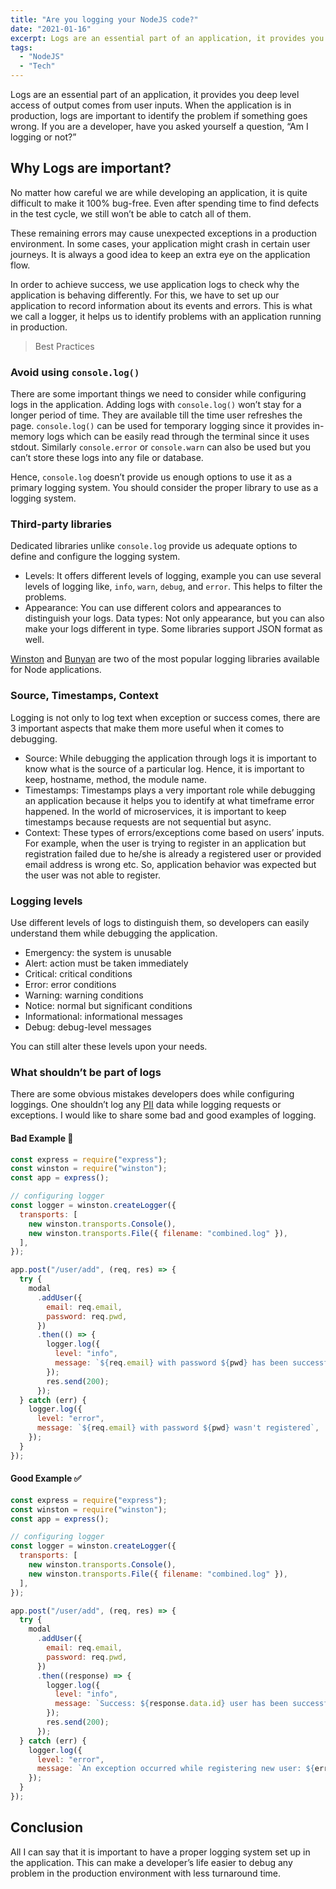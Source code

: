 ```yaml
---
title: "Are you logging your NodeJS code?"
date: "2021-01-16"
excerpt: Logs are an essential part of an application, it provides you deep level access
tags:
  - "NodeJS"
  - "Tech"
---
```


Logs are an essential part of an application, it provides you deep level access of output comes from user inputs. When the application is in production, logs are important to identify the problem if something goes wrong. If you are a developer, have you asked yourself a question, “Am I logging or not?”

## Why Logs are important?

No matter how careful we are while developing an application, it is quite difficult to make it 100% bug-free. Even after spending time to find defects in the test cycle, we still won’t be able to catch all of them.

These remaining errors may cause unexpected exceptions in a production environment. In some cases, your application might crash in certain user journeys. It is always a good idea to keep an extra eye on the application flow.

In order to achieve success, we use application logs to check why the application is behaving differently. For this, we have to set up our application to record information about its events and errors. This is what we call a logger, it helps us to identify problems with an application running in production.

> Best Practices

### Avoid using `console.log()`

There are some important things we need to consider while configuring logs in the application. Adding logs with `console.log()` won’t stay for a longer period of time. They are available till the time user refreshes the page. `console.log()` can be used for temporary logging since it provides in-memory logs which can be easily read through the terminal since it uses stdout. Similarly `console.error` or `console.warn` can also be used but you can’t store these logs into any file or database.

Hence, `console.log` doesn’t provide us enough options to use it as a primary logging system. You should consider the proper library to use as a logging system.

### Third-party libraries

Dedicated libraries unlike `console.log` provide us adequate options to define and configure the logging system.

- Levels: It offers different levels of logging, example you can use several levels of logging like, `info`, `warn`, `debug`, and `error`. This helps to filter the problems.
- Appearance: You can use different colors and appearances to distinguish your logs. Data types: Not only appearance, but you can also make your logs different in type. Some libraries support JSON format as well.

[Winston](https://www.npmjs.com/package/winston) and [Bunyan](https://www.npmjs.com/package/bunyan) are two of the most popular logging libraries available for Node applications.

### Source, Timestamps, Context

Logging is not only to log text when exception or success comes, there are 3 important aspects that make them more useful when it comes to debugging.

- Source: While debugging the application through logs it is important to know what is the source of a particular log. Hence, it is important to keep, hostname, method, the module name.
- Timestamps: Timestamps plays a very important role while debugging an application because it helps you to identify at what timeframe error happened. In the world of microservices, it is important to keep timestamps because requests are not sequential but async.
- Context: These types of errors/exceptions come based on users’ inputs. For example, when the user is trying to register in an application but registration failed due to he/she is already a registered user or provided email address is wrong etc. So, application behavior was expected but the user was not able to register.

### Logging levels

Use different levels of logs to distinguish them, so developers can easily understand them while debugging the application.

- Emergency: the system is unusable
- Alert: action must be taken immediately
- Critical: critical conditions
- Error: error conditions
- Warning: warning conditions
- Notice: normal but significant conditions
- Informational: informational messages
- Debug: debug-level messages

You can still alter these levels upon your needs.

### What shouldn’t be part of logs

There are some obvious mistakes developers does while configuring loggings. One shouldn’t log any [PII](https://en.wikipedia.org/wiki/Personal_data) data while logging requests or exceptions. I would like to share some bad and good examples of logging.

#### Bad Example 🚫

```js
const express = require("express");
const winston = require("winston");
const app = express();

// configuring logger
const logger = winston.createLogger({
  transports: [
    new winston.transports.Console(),
    new winston.transports.File({ filename: "combined.log" }),
  ],
});

app.post("/user/add", (req, res) => {
  try {
    modal
      .addUser({
        email: req.email,
        password: req.pwd,
      })
      .then(() => {
        logger.log({
          level: "info",
          message: `${req.email} with password ${pwd} has been successfully registered`,
        });
        res.send(200);
      });
  } catch (err) {
    logger.log({
      level: "error",
      message: `${req.email} with password ${pwd} wasn't registered`,
    });
  }
});
```

#### Good Example ✅

```js
const express = require("express");
const winston = require("winston");
const app = express();

// configuring logger
const logger = winston.createLogger({
  transports: [
    new winston.transports.Console(),
    new winston.transports.File({ filename: "combined.log" }),
  ],
});

app.post("/user/add", (req, res) => {
  try {
    modal
      .addUser({
        email: req.email,
        password: req.pwd,
      })
      .then((response) => {
        logger.log({
          level: "info",
          message: `Success: ${response.data.id} user has been successfully registered`,
        });
        res.send(200);
      });
  } catch (err) {
    logger.log({
      level: "error",
      message: `An exception occurred while registering new user: ${err}`,
    });
  }
});
```

## Conclusion

All I can say that it is important to have a proper logging system set up in the application. This can make a developer’s life easier to debug any problem in the production environment with less turnaround time.
